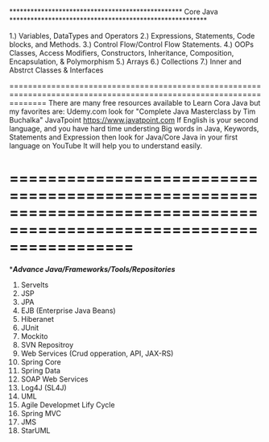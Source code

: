 ************************************************* Core Java ********************************************************

1.) Variables, DataTypes and Operators
2.) Expressions, Statements, Code blocks, and Methods.
3.) Control Flow/Control Flow Statements.
4.) OOPs
       Classes,
       Access Modifiers,
       Constructors, 
       Inheritance, 
       Composition,
       Encapsulation,
       & Polymorphism
5.) Arrays
6.) Collections
7.) Inner and Abstrct Classes & Interfaces

====================================================================================================================
                   There are many free resources available to Learn Cora Java but my favorites are:
                          Udemy.com  look for "Complete Java Masterclass by Tim Buchalka"
                                       JavaTpoint https://www.javatpoint.com
          If English is your second language, and you have hard time understing Big words in Java, Keywords,
              Statements and Expression then look for Java/Core Java in your first language on YouTube
                                        It will help you to understand easily.



=====================================================================================================================
=====================================================================================================================
**************************************Advance Java/Frameworks/Tools/Repositories*************************************


1.  Servelts
2.  JSP
3.  JPA
4.  EJB (Enterprise Java Beans)
5.  Hiberanet
6.  JUnit
7.  Mockito
8.  SVN Repositroy
9.  Web Services (Crud opperation, API, JAX-RS)
10. Spring Core
11. Spring Data
12. SOAP Web Services
13. Log4J (SL4J)
14. UML
15. Agile Developmet Lify Cycle
16. Spring MVC
17. JMS
18. StarUML 
